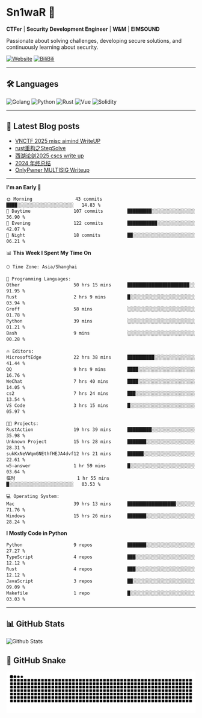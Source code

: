 # Sn1waR 👋

**CTFer** | **Security Development Engineer** | **W&M** | **EIMSOUND**

Passionate about solving challenges, developing secure solutions, and continuously learning about security.

[![Website](https://img.shields.io/website?url=https%3A%2F%2Fwww.snowywar.top)](https://www.snowywar.top) 
[![BiliBili](https://img.shields.io/badge/BiliBili-哔哩哔哩-00A1D6?style=flat&logo=bilibili&logoColor=white)](https://space.bilibili.com/8389161)  

---

## 🛠️ Languages
![Golang](https://img.shields.io/badge/-Golang-00ADD8?style=flat&logo=go&logoColor=white)
![Python](https://img.shields.io/badge/-Python-3776AB?style=flat&logo=python&logoColor=white)
![Rust](https://img.shields.io/badge/-Rust-000000?style=flat&logo=rust&logoColor=white)
![Vue](https://img.shields.io/badge/-Vue.js-4FC08D?style=flat&logo=vue.js&logoColor=white)
![Solidity](https://img.shields.io/badge/-Solidity-363636?style=flat&logo=solidity&logoColor=white)

---
## 📖 Latest Blog posts
<!-- BLOG-POST-LIST:START -->
- [VNCTF 2025 misc aimind WriteUP](https://www.snowywar.top/4546.html)
- [rust重构之StegSolve](https://www.snowywar.top/4541.html)
- [西湖论剑2025 cscs write up](https://www.snowywar.top/4527.html)
- [2024 年终总结](https://www.snowywar.top/4525.html)
- [OnlyPwner MULTISIG Writeup](https://www.snowywar.top/4507.html)
<!-- BLOG-POST-LIST:END -->
---
<!--START_SECTION:waka-->
**I'm an Early 🐤** 

```text
🌞 Morning                43 commits          ████░░░░░░░░░░░░░░░░░░░░░   14.83 % 
🌆 Daytime                107 commits         █████████░░░░░░░░░░░░░░░░   36.90 % 
🌃 Evening                122 commits         ███████████░░░░░░░░░░░░░░   42.07 % 
🌙 Night                  18 commits          ██░░░░░░░░░░░░░░░░░░░░░░░   06.21 % 
```


📊 **This Week I Spent My Time On** 

```text
🕑︎ Time Zone: Asia/Shanghai

💬 Programming Languages: 
Other                    50 hrs 15 mins      ███████████████████████░░   91.95 % 
Rust                     2 hrs 9 mins        █░░░░░░░░░░░░░░░░░░░░░░░░   03.94 % 
Groff                    58 mins             ░░░░░░░░░░░░░░░░░░░░░░░░░   01.78 % 
Python                   39 mins             ░░░░░░░░░░░░░░░░░░░░░░░░░   01.21 % 
Bash                     9 mins              ░░░░░░░░░░░░░░░░░░░░░░░░░   00.28 % 

🔥 Editors: 
MicrosoftEdge            22 hrs 38 mins      ██████████░░░░░░░░░░░░░░░   41.44 % 
QQ                       9 hrs 9 mins        ████░░░░░░░░░░░░░░░░░░░░░   16.76 % 
WeChat                   7 hrs 40 mins       ████░░░░░░░░░░░░░░░░░░░░░   14.05 % 
cs2                      7 hrs 24 mins       ███░░░░░░░░░░░░░░░░░░░░░░   13.54 % 
VS Code                  3 hrs 15 mins       █░░░░░░░░░░░░░░░░░░░░░░░░   05.97 % 

🐱‍💻 Projects: 
RustAction               19 hrs 39 mins      █████████░░░░░░░░░░░░░░░░   35.98 % 
Unknown Project          15 hrs 28 mins      ███████░░░░░░░░░░░░░░░░░░   28.31 % 
sukKxNeVWqmGNEthfHEJA4dvf12 hrs 21 mins      ██████░░░░░░░░░░░░░░░░░░░   22.61 % 
w5-answer                1 hr 59 mins        █░░░░░░░░░░░░░░░░░░░░░░░░   03.64 % 
临时                       1 hr 55 mins        █░░░░░░░░░░░░░░░░░░░░░░░░   03.53 % 

💻 Operating System: 
Mac                      39 hrs 13 mins      ██████████████████░░░░░░░   71.76 % 
Windows                  15 hrs 26 mins      ███████░░░░░░░░░░░░░░░░░░   28.24 % 
```

**I Mostly Code in Python** 

```text
Python                   9 repos             ███████░░░░░░░░░░░░░░░░░░   27.27 % 
TypeScript               4 repos             ███░░░░░░░░░░░░░░░░░░░░░░   12.12 % 
Rust                     4 repos             ███░░░░░░░░░░░░░░░░░░░░░░   12.12 % 
JavaScript               3 repos             ██░░░░░░░░░░░░░░░░░░░░░░░   09.09 % 
Makefile                 1 repo              █░░░░░░░░░░░░░░░░░░░░░░░░   03.03 % 
```




<!--END_SECTION:waka-->
---

## 📊 GitHub Stats
![Github Stats](https://github-readme-stats.vercel.app/api?username=jiayuqi7813&show_icons=true&theme=radical)

## 🐍 GitHub Snake
<picture>
  <source media="(prefers-color-scheme: dark)" srcset="https://raw.githubusercontent.com/jiayuqi7813/jiayuqi7813/output/github-contribution-grid-snake-dark.svg">
  <source media="(prefers-color-scheme: light)" srcset="https://raw.githubusercontent.com/jiayuqi7813/jiayuqi7813/output/github-contribution-grid-snake.svg">
  <img alt="github contribution grid snake animation" src="https://raw.githubusercontent.com/jiayuqi7813/jiayuqi7813/output/github-contribution-grid-snake.svg">
</picture>

